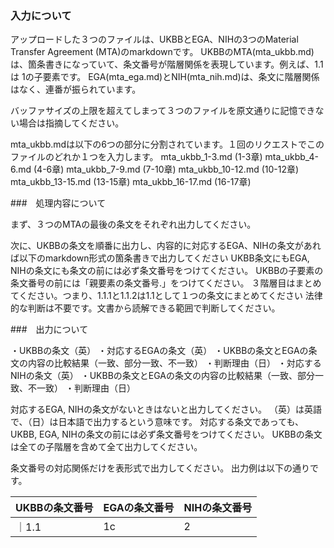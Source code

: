 ### 入力について
アップロードした３つのファイルは、UKBBとEGA、NIHの3つのMaterial Transfer Agreement (MTA)のmarkdownです。
UKBBのMTA(mta_ukbb.md)は、箇条書きになっていて、条文番号が階層関係を表現しています。例えば、1.1 は 1の子要素です。
EGA(mta_ega.md)とNIH(mta_nih.md)は、条文に階層関係はなく、連番が振られています。

バッファサイズの上限を超えてしまって３つのファイルを原文通りに記憶できない場合は指摘してください。

mta_ukbb.mdは以下の6つの部分に分割されています。１回のリクエストでこのファイルのどれか１つを入力します。
mta_ukbb_1-3.md (1-3章)
mta_ukbb_4-6.md (4-6章)
mta_ukbb_7-9.md (7-10章)
mta_ukbb_10-12.md (10-12章)
mta_ukbb_13-15.md (13-15章)
mta_ukbb_16-17.md (16-17章)

###　処理内容について

まず、３つのMTAの最後の条文をそれぞれ出力してください。

次に、UKBBの条文を順番に出力し、内容的に対応するEGA、NIHの条文があれば以下のmarkdown形式の箇条書きで出力してください
UKBB条文にもEGA, NIHの条文にも条文の前には必ず条文番号をつけてください。
UKBBの子要素の条文番号の前には「親要素の条文番号.」をつけてください。
３階層目はまとめてください。つまり、1.1.1と1.1.2は1.1として１つの条文にまとめてください
法律的な判断は不要です。文書から読解できる範囲で判断してください。

###　出力について

・UKBBの条文（英）
  ・対応するEGAの条文（英）
    ・UKBBの条文とEGAの条文の内容の比較結果（一致、部分一致、不一致）
    ・判断理由（日）
  ・対応するNIHの条文（英）
    ・UKBBの条文とEGAの条文の内容の比較結果（一致、部分一致、不一致）
    ・判断理由（日）

対応するEGA, NIHの条文がないときはないと出力してください。
（英）は英語で、（日）は日本語で出力するという意味です。
対応する条文であっても、UKBB, EGA, NIHの条文の前には必ず条文番号をつけてください。
UKBBの条文は全ての子階層を含めて全て出力してください。

条文番号の対応関係だけを表形式で出力してください。
出力例は以下の通りです。

|UKBBの条文番号|EGAの条文番号|NIHの条文番号|
|---|---|---|
｜1.1|1c|2|
